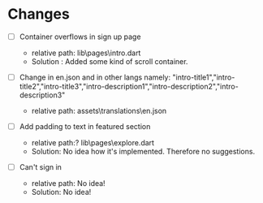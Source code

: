 # Changes

- [ ] Container overflows in sign up page

  - relative path: lib\pages\intro.dart
  - Solution : Added some kind of scroll container.

- [ ] Change in en.json and in other langs namely: "intro-title1","intro-title2","intro-title3","intro-description1","intro-description2","intro-description3"

  - relative path: assets\translations\en.json

- [ ] Add padding to text in featured section

  - relative path:? lib\pages\explore.dart
  - Solution: No idea how it's implemented. Therefore no suggestions.

- [ ] Can't sign in
  - relative path: No idea!
  - Solution: No idea!
